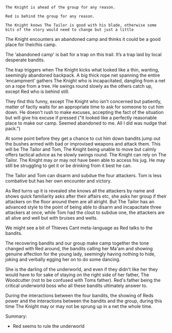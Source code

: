 `The Knight is ahead of the group for any reason.`

`Red is behind the group for any reason.`

`The Knight knows The Tailor is good with his blade, otherwise some bits of the story would need to change but just a little`


The Knight encounters an abandoned camp and thinks it could be a good place for their/his camp.

The 'abandoned camp' is bait for a trap on this trail. It’s a trap laid by local desperate bandits.

The trap triggers when The Knight kicks what looked like a thin, wanting, seemingly abandoned backpack. A big thick rope net spanning the entire ‘encampment’ gathers The Knight who is incapacitated, dangling from a net on a rope from a tree. He swings round slowly as the others catch up, except Red who is behind still.

They find this funny, except The Knight who isn't concerned but patiently, matter of factly waits for an appropriate time to ask for someone to cut him down. He doesn't rush to make excuses, accepting the fact of the situation but will give his excuse if pressed ("It looked like a perfectly reasonable place to make our camp. Seemed abandoned to me. All I did was nudge that pack.")

At some point before they get a chance to cut him down bandits jump out the bushes armed with bad or improvised weapons and attack them. This will be The Tailor and Tom, The Knight being unable to move but calmly offers tactical advice as he slowly swings round. The Knight can rely on The Tailor. The Knight may or may not have been able to access his jug. He may still be struggling to get it or be drinking from it best he can.

The Tailor and Tom can disarm and subdue the four attackers. Tom is less combative but has her own encounter and victory. 

As Red turns up it is revealed she knows all the attackers by name and shows quick familiarity asks after their affairs etc, she asks her group if their attackers on the floor around them are all alright. But The Tailor has an advanced style to the point of being able to disarm and incapacitate three attackers at once, while Tom had the clout to subdue one, the attackers are all alive and well but with bruises and welts. 

We might see a bit of Thieves Cant meta-language as Red talks to the bandits.

The recovering bandits and our group make camp together the tone changed with Red around, the bandits calling her Ma'am and showing genuine affection for the young lady, seemingly having nothing to hide, joking and verbally egging her on to do some dancing.

She is the darling of the underworld, and even if they didn't like her they would have to for sake of staying on the right side of her father, The Woodcutter (not to be confused with Toms father). Red's father being the critical underworld boss who all these bandits ultimately answer to.

During the interactions between the four bandits, the showing of Reds power and the interactions between the bandits and the group, during this time The Knight may or may not be sprung up in a net the whole time.

Summary:
- Red seems to rule the underworld
